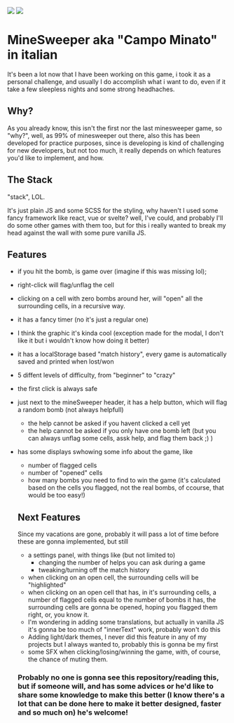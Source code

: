 ![](https://img.shields.io/badge/developing-spare%20time-yellow)
![](https://img.shields.io/badge/version-0.8.5-success)

# MineSweeper aka "Campo Minato" in italian

It's been a lot now that I have been working on this game, i took it as a personal challenge, and usually I do accomplish what i want to do, even if it take a few sleepless nights and some strong headhaches.

## Why?

As you already know, this isn't the first nor the last minesweeper game, so "why?", well, as 99% of minesweeper out there, also this has been developed for practice purposes, since is developing is kind of challenging for new developers, but not too much, it really depends on which features you'd like to implement, and how.

## The Stack

"stack", LOL.

It's just plain JS and some SCSS for the styling, why haven't I used some fancy framework like react, vue or svelte? well, I've could, and probably I'll do some other games with them too, but for this i really wanted to break my head against the wall with some pure vanilla JS.

## Features
- if you hit the bomb, is game over (imagine if this was missing lol);
- right-click will flag/unflag the cell
- clicking on a cell with zero bombs around her, will "open" all the surrounding cells, in a recursive way.
- it has a fancy timer (no it's just a regular one)
- I think the graphic it's kinda cool (exception made for the modal, I don't like it but i wouldn't know how doing it better)
- it has a localStorage based "match history", every game is automatically saved and printed when lost/won
- 5 diffent levels of difficulty, from "beginner" to "crazy"
- the first click is always safe
- just next to the mineSweeper header, it has a help button, which will flag a random bomb (not always helpfull)
  - the help cannot be asked if you havent clicked a cell yet
  - the help cannot be asked if you only have one bomb left (but you can always unflag some cells, assk help, and flag them back ;) )
- has some displays swhowing some info about the game, like
  - number of flagged cells
  - number of "opened" cells
  - how many bombs you need to find to win the game (it's calculated based on the cells you flagged, not the real bombs, of ccourse, that would be too easy!)
  
  ## Next Features
  
  Since my vacations are gone, probably it will pass a lot of time before these are gonna implemented, but still
  - a settings panel, with things like (but not limited to)
    - changing the number of helps you can ask during a game
    - tweaking/turning off the match history
  - when clicking on an open cell, the surrounding cells will be "highlighted"
  - when clicking on an open cell that has, in it's surrounding cells, a number of flagged cells equal to the number of bombs it has, the surrounding cells are gonna be opened, hoping you flagged them right, or, you know it.
  - I'm wondering in adding some translations, but actually in vanilla JS it's gonna be too much of "innerText" work, probably won't do this
  - Adding light/dark themes, I never did this feature in any of my projects but I always wanted to, probably this is gonna be my first
  - some SFX when clicking/losing/winning the game, with, of course, the chance of muting them.
  
  
  ### Probably no one is gonna see this repository/reading this, but if someone will, and has some advices or he'd like to share some knowledge to make this better (I know there's a lot that can be done here to make it better designed, faster and so much on) he's welcome!
